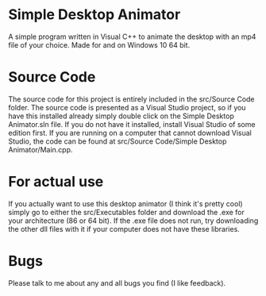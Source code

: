 # Simple Desktop Animator
 A simple program written in Visual C++ to animate the desktop with an mp4 file of your choice. Made for and on Windows 10 64 bit.

# Source Code
 The source code for this project is entirely included in the src/Source Code folder. The source code is presented as a Visual Studio project, so if you have this installed already simply double click on the Simple Desktop Animator.sln file. If you do not have it installed, install Visual Studio of some edition first. If you are running on a computer that cannot download Visual Studio, the code can be found at src/Source Code/Simple Desktop Animator/Main.cpp.

# For actual use
 If you actually want to use this desktop animator (I think it's pretty cool) simply go to either the src/Executables folder and download the .exe for your architecture (86 or 64 bit). If the .exe file does not run, try downloading the other dll files with it if your computer does not have these libraries.

# Bugs
 Please talk to me about any and all bugs you find (I like feedback).